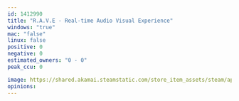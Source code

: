 ```yaml
---
id: 1412990
title: "R.A.V.E - Real-time Audio Visual Experience"
windows: "true"
mac: "false"
linux: false
positive: 0
negative: 0
estimated_owners: "0 - 0"
peak_ccu: 0

image: https://shared.akamai.steamstatic.com/store_item_assets/steam/apps/1412990/header.jpg?t=1729276443
opinions:
---
```

